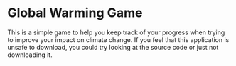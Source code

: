 # Global Warming Game
This is a simple game to help you keep track of your progress when trying to improve your impact on climate change. If you feel that this application is unsafe to download, you could try looking at the source code or just not downloading it.
